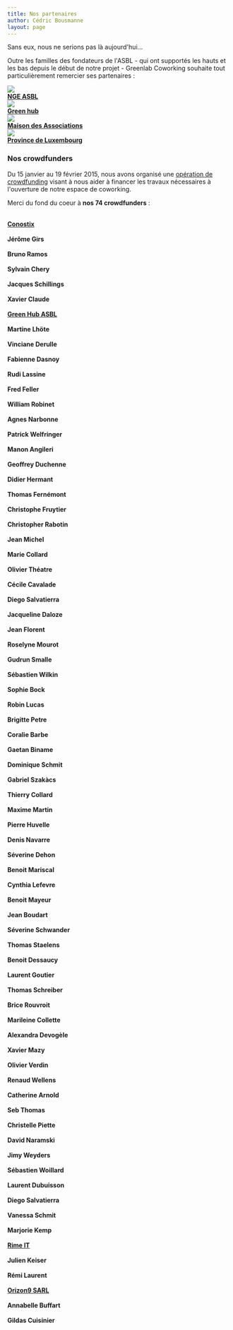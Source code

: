 ```yaml
---
title: Nos partenaires
author: Cédric Bousmanne
layout: page
---
```


Sans eux, nous ne serions pas là aujourd'hui…

Outre les familles des fondateurs de l'ASBL - qui ont supportés les hauts et les bas depuis le début de notre projet - Greenlab Coworking souhaite tout particulièrement remercier ses partenaires :

<div class="crowdfunders-list clearfix">

  <div class="col-md-3 col-sm-4 col-xs-6 ac crowdfunders">
    <a href="http://www.nge-asbl.be/" target="_blank">
      <img src="/images/partenaires/nge-asbl.png" class="img-responsive">
      <br>
      <strong>NGE ASBL</strong>
    </a>
  </div>

  <div class="col-md-3 col-sm-4 col-xs-6 ac crowdfunders">
    <a href="http://green-hub.be/" target="_blank">
      <img src="/images/partenaires/greenhub.png" class="img-responsive">
      <br>
      <strong>Green hub</strong>
    </a>
  </div>

  <div class="col-md-3 col-sm-4 col-xs-6 ac crowdfunders">
    <a href="http://www.quartiers-de-vie.be/la-maison-des-associations-et-du-volontariat/" target="_blank">
      <img src="/images/partenaires/mav.png" class="img-responsive">
      <br>
      <strong class="text-l">Maison des Associations</strong>
    </a>
  </div>

  <div class="col-md-3 col-sm-4 col-xs-6 ac crowdfunders">
    <a href="http://www.province.luxembourg.be/" target="_blank">
      <img src="/images/partenaires/province-luxembourg.png" class="img-responsive">
      <br>
      <strong class="text-l">Province de Luxembourg</strong>
    </a>
  </div>

</div>

### Nos crowdfunders

Du 15 janvier au 19 février 2015, nous avons organisé une [opération de crowdfunding](http://fr.ulule.com/greenlabcoworking-arlon/) visant à nous aider à financer les travaux nécessaires à l'ouverture de notre espace de coworking.

Merci du fond du coeur à __nos 74 crowdfunders__ :

<div class="crowdfunders-list clearfix">
  <div class="col-md-3 col-sm-4 col-xs-6 ac crowdfunders">
    <a href="http://www.conostix.com/" target="_blank">
      <i class="fa fa-building-o fa-4x" aria-hidden="true"></i>
      <br>
      <strong>Conostix</strong>
    </a>
  </div>
  <div class="col-md-3 col-sm-4 col-xs-6 ac crowdfunders">
    <i class="fa fa-male fa-4x" aria-hidden="true"></i>
    <br>
    <strong>Jérôme Girs</strong>
  </div>
  <div class="col-md-3 col-sm-4 col-xs-6 ac crowdfunders">
    <i class="fa fa-male fa-4x" aria-hidden="true"></i>
    <br>
    <strong>Bruno Ramos</strong>
  </div>
  <div class="col-md-3 col-sm-4 col-xs-6 ac crowdfunders">
    <i class="fa fa-male fa-4x" aria-hidden="true"></i>
    <br>
    <strong>Sylvain Chery</strong>
  </div>
  <div class="col-md-3 col-sm-4 col-xs-6 ac crowdfunders">
    <i class="fa fa-male fa-4x" aria-hidden="true"></i>
    <br>
    <strong>Jacques Schillings</strong>
  </div>
  <div class="col-md-3 col-sm-4 col-xs-6 ac crowdfunders">
    <i class="fa fa-male fa-4x" aria-hidden="true"></i>
    <br>
    <strong>Xavier Claude</strong>
  </div>
  <div class="col-md-3 col-sm-4 col-xs-6 ac crowdfunders">
    <a href="http://green-hub.be/" target="_blank">
      <i class="fa fa-building-o fa-4x" aria-hidden="true"></i>
      <br>
      <strong>Green Hub ASBL</strong>
    </a>
  </div>
  <div class="col-md-3 col-sm-4 col-xs-6 ac crowdfunders">
    <i class="fa fa-female fa-4x" aria-hidden="true"></i>
    <br>
    <strong>Martine Lhöte</strong>
  </div>
  <div class="col-md-3 col-sm-4 col-xs-6 ac crowdfunders">
    <i class="fa fa-female fa-4x" aria-hidden="true"></i>
    <br>
    <strong>Vinciane Derulle</strong>
  </div>
  <div class="col-md-3 col-sm-4 col-xs-6 ac crowdfunders">
    <i class="fa fa-female fa-4x" aria-hidden="true"></i>
    <br>
    <strong>Fabienne Dasnoy</strong>
  </div>
  <div class="col-md-3 col-sm-4 col-xs-6 ac crowdfunders">
    <i class="fa fa-male fa-4x" aria-hidden="true"></i>
    <br>
    <strong>Rudi Lassine</strong>
  </div>
  <div class="col-md-3 col-sm-4 col-xs-6 ac crowdfunders">
    <i class="fa fa-male fa-4x" aria-hidden="true"></i>
    <br>
    <strong>Fred Feller</strong>
  </div>
  <div class="col-md-3 col-sm-4 col-xs-6 ac crowdfunders">
    <i class="fa fa-male fa-4x" aria-hidden="true"></i>
    <br>
    <strong>William Robinet</strong>
  </div>
  <div class="col-md-3 col-sm-4 col-xs-6 ac crowdfunders">
    <i class="fa fa-female fa-4x" aria-hidden="true"></i>
    <br>
    <strong>Agnes Narbonne</strong>
  </div>
  <div class="col-md-3 col-sm-4 col-xs-6 ac crowdfunders">
    <i class="fa fa-male fa-4x" aria-hidden="true"></i>
    <br>
    <strong>Patrick Welfringer</strong>
  </div>
  <div class="col-md-3 col-sm-4 col-xs-6 ac crowdfunders">
    <i class="fa fa-female fa-4x" aria-hidden="true"></i>
    <br>
    <strong>Manon Angileri</strong>
  </div>
  <div class="col-md-3 col-sm-4 col-xs-6 ac crowdfunders">
    <i class="fa fa-male fa-4x" aria-hidden="true"></i>
    <br>
    <strong>Geoffrey Duchenne</strong>
  </div>
  <div class="col-md-3 col-sm-4 col-xs-6 ac crowdfunders">
    <i class="fa fa-male fa-4x" aria-hidden="true"></i>
    <br>
    <strong>Didier Hermant</strong>
  </div>
  <div class="col-md-3 col-sm-4 col-xs-6 ac crowdfunders">
    <i class="fa fa-male fa-4x" aria-hidden="true"></i>
    <br>
    <strong>Thomas Fernémont</strong>
  </div>
  <div class="col-md-3 col-sm-4 col-xs-6 ac crowdfunders">
    <i class="fa fa-male fa-4x" aria-hidden="true"></i>
    <br>
    <strong>Christophe Fruytier</strong>
  </div>
  <div class="col-md-3 col-sm-4 col-xs-6 ac crowdfunders">
    <i class="fa fa-male fa-4x" aria-hidden="true"></i>
    <br>
    <strong>Christopher Rabotin</strong>
  </div>
  <div class="col-md-3 col-sm-4 col-xs-6 ac crowdfunders">
    <i class="fa fa-male fa-4x" aria-hidden="true"></i>
    <br>
    <strong>Jean Michel</strong>
  </div>
  <div class="col-md-3 col-sm-4 col-xs-6 ac crowdfunders">
    <i class="fa fa-female fa-4x" aria-hidden="true"></i>
    <br>
    <strong>Marie Collard</strong>
  </div>
  <div class="col-md-3 col-sm-4 col-xs-6 ac crowdfunders">
    <i class="fa fa-male fa-4x" aria-hidden="true"></i>
    <br>
    <strong>Olivier Théatre</strong>
  </div>
  <div class="col-md-3 col-sm-4 col-xs-6 ac crowdfunders">
    <i class="fa fa-female fa-4x" aria-hidden="true"></i>
    <br>
    <strong>Cécile Cavalade</strong>
  </div>
  <div class="col-md-3 col-sm-4 col-xs-6 ac crowdfunders">
    <i class="fa fa-male fa-4x" aria-hidden="true"></i>
    <br>
    <strong>Diego Salvatierra</strong>
  </div>
  <div class="col-md-3 col-sm-4 col-xs-6 ac crowdfunders">
    <i class="fa fa-female fa-4x" aria-hidden="true"></i>
    <br>
    <strong>Jacqueline Daloze</strong>
  </div>
  <div class="col-md-3 col-sm-4 col-xs-6 ac crowdfunders">
    <i class="fa fa-male fa-4x" aria-hidden="true"></i>
    <br>
    <strong>Jean Florent</strong>
  </div>
  <div class="col-md-3 col-sm-4 col-xs-6 ac crowdfunders">
    <i class="fa fa-female fa-4x" aria-hidden="true"></i>
    <br>
    <strong>Roselyne Mourot</strong>
  </div>
  <div class="col-md-3 col-sm-4 col-xs-6 ac crowdfunders">
    <i class="fa fa-female fa-4x" aria-hidden="true"></i>
    <br>
    <strong>Gudrun Smalle</strong>
  </div>
  <div class="col-md-3 col-sm-4 col-xs-6 ac crowdfunders">
    <i class="fa fa-male fa-4x" aria-hidden="true"></i>
    <br>
    <strong>Sébastien Wilkin</strong>
  </div>
  <div class="col-md-3 col-sm-4 col-xs-6 ac crowdfunders">
    <i class="fa fa-female fa-4x" aria-hidden="true"></i>
    <br>
    <strong>Sophie Bock</strong>
  </div>
  <div class="col-md-3 col-sm-4 col-xs-6 ac crowdfunders">
    <i class="fa fa-male fa-4x" aria-hidden="true"></i>
    <br>
    <strong>Robin Lucas</strong>
  </div>
  <div class="col-md-3 col-sm-4 col-xs-6 ac crowdfunders">
    <i class="fa fa-female fa-4x" aria-hidden="true"></i>
    <br>
    <strong>Brigitte Petre</strong>
  </div>
  <div class="col-md-3 col-sm-4 col-xs-6 ac crowdfunders">
    <i class="fa fa-female fa-4x" aria-hidden="true"></i>
    <br>
    <strong>Coralie Barbe</strong>
  </div>
  <div class="col-md-3 col-sm-4 col-xs-6 ac crowdfunders">
    <i class="fa fa-male fa-4x" aria-hidden="true"></i>
    <br>
    <strong>Gaetan Biname</strong>
  </div>
  <div class="col-md-3 col-sm-4 col-xs-6 ac crowdfunders">
    <i class="fa fa-male fa-4x" aria-hidden="true"></i>
    <br>
    <strong>Dominique Schmit</strong>
  </div>
  <div class="col-md-3 col-sm-4 col-xs-6 ac crowdfunders">
    <i class="fa fa-male fa-4x" aria-hidden="true"></i>
    <br>
    <strong>Gabriel Szakàcs</strong>
  </div>
  <div class="col-md-3 col-sm-4 col-xs-6 ac crowdfunders">
    <i class="fa fa-male fa-4x" aria-hidden="true"></i>
    <br>
    <strong>Thierry Collard</strong>
  </div>
  <div class="col-md-3 col-sm-4 col-xs-6 ac crowdfunders">
    <i class="fa fa-male fa-4x" aria-hidden="true"></i>
    <br>
    <strong>Maxime Martin</strong>
  </div>
  <div class="col-md-3 col-sm-4 col-xs-6 ac crowdfunders">
    <i class="fa fa-male fa-4x" aria-hidden="true"></i>
    <br>
    <strong>Pierre Huvelle</strong>
  </div>
  <div class="col-md-3 col-sm-4 col-xs-6 ac crowdfunders">
    <i class="fa fa-male fa-4x" aria-hidden="true"></i>
    <br>
    <strong>Denis Navarre</strong>
  </div>
  <div class="col-md-3 col-sm-4 col-xs-6 ac crowdfunders">
    <i class="fa fa-female fa-4x" aria-hidden="true"></i>
    <br>
    <strong>Séverine Dehon</strong>
  </div>
  <div class="col-md-3 col-sm-4 col-xs-6 ac crowdfunders">
    <i class="fa fa-male fa-4x" aria-hidden="true"></i>
    <br>
    <strong>Benoit Mariscal</strong>
  </div>
  <div class="col-md-3 col-sm-4 col-xs-6 ac crowdfunders">
    <i class="fa fa-female fa-4x" aria-hidden="true"></i>
    <br>
    <strong>Cynthia Lefevre</strong>
  </div>
  <div class="col-md-3 col-sm-4 col-xs-6 ac crowdfunders">
    <i class="fa fa-male fa-4x" aria-hidden="true"></i>
    <br>
    <strong>Benoit Mayeur</strong>
  </div>
  <div class="col-md-3 col-sm-4 col-xs-6 ac crowdfunders">
    <i class="fa fa-male fa-4x" aria-hidden="true"></i>
    <br>
    <strong>Jean Boudart</strong>
  </div>
  <div class="col-md-3 col-sm-4 col-xs-6 ac crowdfunders">
    <i class="fa fa-female fa-4x" aria-hidden="true"></i>
    <br>
    <strong>Séverine Schwander</strong>
  </div>
  <div class="col-md-3 col-sm-4 col-xs-6 ac crowdfunders">
    <i class="fa fa-male fa-4x" aria-hidden="true"></i>
    <br>
    <strong>Thomas Staelens</strong>
  </div>
  <div class="col-md-3 col-sm-4 col-xs-6 ac crowdfunders">
    <i class="fa fa-male fa-4x" aria-hidden="true"></i>
    <br>
    <strong>Benoit Dessaucy</strong>
  </div>
  <div class="col-md-3 col-sm-4 col-xs-6 ac crowdfunders">
    <i class="fa fa-male fa-4x" aria-hidden="true"></i>
    <br>
    <strong>Laurent Goutier</strong>
  </div>
  <div class="col-md-3 col-sm-4 col-xs-6 ac crowdfunders">
    <i class="fa fa-male fa-4x" aria-hidden="true"></i>
    <br>
    <strong>Thomas Schreiber</strong>
  </div>
  <div class="col-md-3 col-sm-4 col-xs-6 ac crowdfunders">
    <i class="fa fa-male fa-4x" aria-hidden="true"></i>
    <br>
    <strong>Brice Rouvroit</strong>
  </div>
  <div class="col-md-3 col-sm-4 col-xs-6 ac crowdfunders">
    <i class="fa fa-female fa-4x" aria-hidden="true"></i>
    <br>
    <strong>Marileine Collette</strong>
  </div>
  <div class="col-md-3 col-sm-4 col-xs-6 ac crowdfunders">
    <i class="fa fa-female fa-4x" aria-hidden="true"></i>
    <br>
    <strong>Alexandra Devogèle</strong>
  </div>
  <div class="col-md-3 col-sm-4 col-xs-6 ac crowdfunders">
    <i class="fa fa-male fa-4x" aria-hidden="true"></i>
    <br>
    <strong>Xavier Mazy</strong>
  </div>
  <div class="col-md-3 col-sm-4 col-xs-6 ac crowdfunders">
    <i class="fa fa-male fa-4x" aria-hidden="true"></i>
    <br>
    <strong>Olivier Verdin</strong>
  </div>
  <div class="col-md-3 col-sm-4 col-xs-6 ac crowdfunders">
    <i class="fa fa-male fa-4x" aria-hidden="true"></i>
    <br>
    <strong>Renaud Wellens</strong>
  </div>
  <div class="col-md-3 col-sm-4 col-xs-6 ac crowdfunders">
    <i class="fa fa-female fa-4x" aria-hidden="true"></i>
    <br>
    <strong>Catherine Arnold</strong>
  </div>
  <div class="col-md-3 col-sm-4 col-xs-6 ac crowdfunders">
    <i class="fa fa-male fa-4x" aria-hidden="true"></i>
    <br>
    <strong>Seb Thomas</strong>
  </div>
  <div class="col-md-3 col-sm-4 col-xs-6 ac crowdfunders">
    <i class="fa fa-female fa-4x" aria-hidden="true"></i>
    <br>
    <strong>Christelle Piette</strong>
  </div>
  <div class="col-md-3 col-sm-4 col-xs-6 ac crowdfunders">
    <i class="fa fa-male fa-4x" aria-hidden="true"></i>
    <br>
    <strong>David Naramski</strong>
  </div>
  <div class="col-md-3 col-sm-4 col-xs-6 ac crowdfunders">
    <i class="fa fa-male fa-4x" aria-hidden="true"></i>
    <br>
    <strong>Jimy Weyders</strong>
  </div>
  <div class="col-md-3 col-sm-4 col-xs-6 ac crowdfunders">
    <i class="fa fa-male fa-4x" aria-hidden="true"></i>
    <br>
    <strong>Sébastien Woillard</strong>
  </div>
  <div class="col-md-3 col-sm-4 col-xs-6 ac crowdfunders">
    <i class="fa fa-male fa-4x" aria-hidden="true"></i>
    <br>
    <strong>Laurent Dubuisson</strong>
  </div>
  <div class="col-md-3 col-sm-4 col-xs-6 ac crowdfunders">
    <i class="fa fa-male fa-4x" aria-hidden="true"></i>
    <br>
    <strong>Diego Salvatierra</strong>
  </div>
  <div class="col-md-3 col-sm-4 col-xs-6 ac crowdfunders">
    <i class="fa fa-female fa-4x" aria-hidden="true"></i>
    <br>
    <strong>Vanessa Schmit</strong>
  </div>
  <div class="col-md-3 col-sm-4 col-xs-6 ac crowdfunders">
    <i class="fa fa-female fa-4x" aria-hidden="true"></i>
    <br>
    <strong>Marjorie Kemp</strong>
  </div>
  <div class="col-md-3 col-sm-4 col-xs-6 ac crowdfunders">
    <a href="http://rime-it.com" target="_blank">
      <i class="fa fa-building-o fa-4x" aria-hidden="true"></i>
      <br>
      <strong>Rime IT</strong>
    </a>
  </div>
  <div class="col-md-3 col-sm-4 col-xs-6 ac crowdfunders">
    <i class="fa fa-male fa-4x" aria-hidden="true"></i>
    <br>
    <strong>Julien Keiser</strong>
  </div>
  <div class="col-md-3 col-sm-4 col-xs-6 ac crowdfunders">
    <i class="fa fa-male fa-4x" aria-hidden="true"></i>
    <br>
    <strong>Rémi Laurent</strong>
  </div>
  <div class="col-md-3 col-sm-4 col-xs-6 ac crowdfunders">
    <a href="https://www.facebook.com/orizon9/" target="_blank">
      <i class="fa fa-building-o fa-4x" aria-hidden="true"></i>
      <br>
      <strong>Orizon9 SARL</strong>
    </a>
  </div>
  <div class="col-md-3 col-sm-4 col-xs-6 ac crowdfunders">
    <i class="fa fa-female fa-4x" aria-hidden="true"></i>
    <br>
    <strong>Annabelle Buffart</strong>
  </div>
  <div class="col-md-3 col-sm-4 col-xs-6 ac crowdfunders">
    <i class="fa fa-male fa-4x" aria-hidden="true"></i>
    <br>
    <strong>Gildas Cuisinier</strong>
  </div>
</div>

